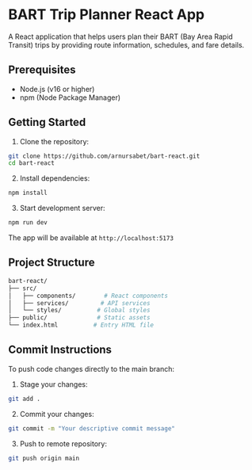 # BART Trip Planner React App

A React application that helps users plan their BART (Bay Area Rapid Transit) trips by providing route information, schedules, and fare details.

## Prerequisites

- Node.js (v16 or higher)
- npm (Node Package Manager)

## Getting Started

1. Clone the repository:
```sh
git clone https://github.com/arnursabet/bart-react.git
cd bart-react
```

2. Install dependencies:
```sh
npm install
```

3. Start development server:
```sh
npm run dev
```

The app will be available at `http://localhost:5173`

## Project Structure
```sh
bart-react/
├── src/
│   ├── components/        # React components
│   ├── services/         # API services
│   └── styles/          # Global styles
├── public/              # Static assets
└── index.html          # Entry HTML file
```

## Commit Instructions

To push code changes directly to the main branch:

1. Stage your changes:
```sh
git add .
```

2. Commit your changes:
```sh
git commit -m "Your descriptive commit message"
```

3. Push to remote repository:
```sh
git push origin main
```